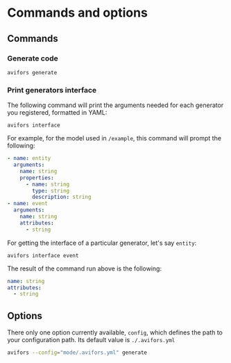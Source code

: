 # Commands and options

## Commands

### Generate code

```
avifors generate
```

### Print generators interface

The following command will print the arguments needed for each generator you registered, formatted in YAML:

```
avifors interface
```

For example, for the model used in `/example`, this command will prompt the following:

```yaml
- name: entity
  arguments:
    name: string
    properties:
      - name: string
        type: string
        description: string
- name: event
  arguments:
    name: string
    attributes:
      - string
```

For getting the interface of a particular generator, let's say `entity`:

```
avifors interface event
```

The result of the command run above is the following:

```yaml
name: string
attributes:
  - string
```

## Options

There only one option currently available, `config`, which defines the path to your configuration path. Its default value is `./.avifors.yml`

```bash
avifors --config="mode/.avifors.yml" generate
```

